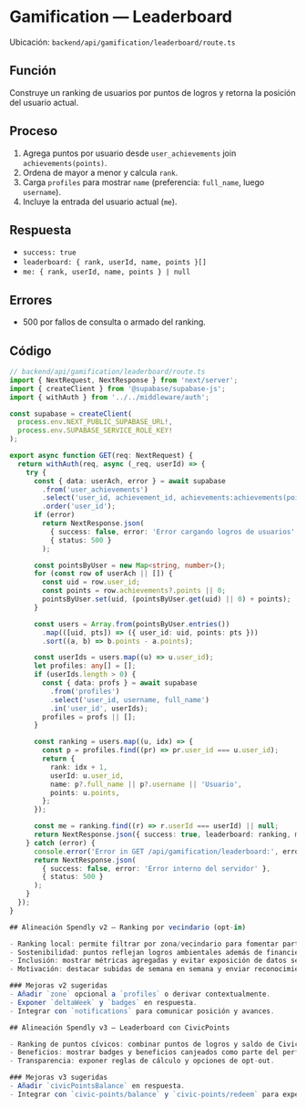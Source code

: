 # Gamification — Leaderboard

Ubicación: `backend/api/gamification/leaderboard/route.ts`

## Función

Construye un ranking de usuarios por puntos de logros y retorna la posición del usuario actual.

## Proceso

1. Agrega puntos por usuario desde `user_achievements` join `achievements(points)`.
2. Ordena de mayor a menor y calcula `rank`.
3. Carga `profiles` para mostrar `name` (preferencia: `full_name`, luego `username`).
4. Incluye la entrada del usuario actual (`me`).

## Respuesta

- `success: true`
- `leaderboard: { rank, userId, name, points }[]`
- `me: { rank, userId, name, points } | null`

## Errores

- 500 por fallos de consulta o armado del ranking.

## Código

```typescript
// backend/api/gamification/leaderboard/route.ts
import { NextRequest, NextResponse } from 'next/server';
import { createClient } from '@supabase/supabase-js';
import { withAuth } from '../../middleware/auth';

const supabase = createClient(
  process.env.NEXT_PUBLIC_SUPABASE_URL!,
  process.env.SUPABASE_SERVICE_ROLE_KEY!
);

export async function GET(req: NextRequest) {
  return withAuth(req, async (_req, userId) => {
    try {
      const { data: userAch, error } = await supabase
        .from('user_achievements')
        .select('user_id, achievement_id, achievements:achievements(points)')
        .order('user_id');
      if (error)
        return NextResponse.json(
          { success: false, error: 'Error cargando logros de usuarios' },
          { status: 500 }
        );

      const pointsByUser = new Map<string, number>();
      for (const row of userAch || []) {
        const uid = row.user_id;
        const points = row.achievements?.points || 0;
        pointsByUser.set(uid, (pointsByUser.get(uid) || 0) + points);
      }

      const users = Array.from(pointsByUser.entries())
        .map(([uid, pts]) => ({ user_id: uid, points: pts }))
        .sort((a, b) => b.points - a.points);

      const userIds = users.map((u) => u.user_id);
      let profiles: any[] = [];
      if (userIds.length > 0) {
        const { data: profs } = await supabase
          .from('profiles')
          .select('user_id, username, full_name')
          .in('user_id', userIds);
        profiles = profs || [];
      }

      const ranking = users.map((u, idx) => {
        const p = profiles.find((pr) => pr.user_id === u.user_id);
        return {
          rank: idx + 1,
          userId: u.user_id,
          name: p?.full_name || p?.username || 'Usuario',
          points: u.points,
        };
      });

      const me = ranking.find((r) => r.userId === userId) || null;
      return NextResponse.json({ success: true, leaderboard: ranking, me });
    } catch (error) {
      console.error('Error in GET /api/gamification/leaderboard:', error);
      return NextResponse.json(
        { success: false, error: 'Error interno del servidor' },
        { status: 500 }
      );
    }
  });
}

## Alineación Spendly v2 — Ranking por vecindario (opt-in)

- Ranking local: permite filtrar por zona/vecindario para fomentar participación comunitaria.
- Sostenibilidad: puntos reflejan logros ambientales además de financieros.
- Inclusión: mostrar métricas agregadas y evitar exposición de datos sensibles.
- Motivación: destacar subidas de semana en semana y enviar reconocimientos.

### Mejoras v2 sugeridas
- Añadir `zone` opcional a `profiles` o derivar contextualmente.
- Exponer `deltaWeek` y `badges` en respuesta.
- Integrar con `notifications` para comunicar posición y avances.

## Alineación Spendly v3 — Leaderboard con CivicPoints

- Ranking de puntos cívicos: combinar puntos de logros y saldo de CivicPoints para un ranking integral.
- Beneficios: mostrar badges y beneficios canjeados como parte del perfil.
- Transparencia: exponer reglas de cálculo y opciones de opt-out.

### Mejoras v3 sugeridas
- Añadir `civicPointsBalance` en respuesta.
- Integrar con `civic-points/balance` y `civic-points/redeem` para experiencias completas.